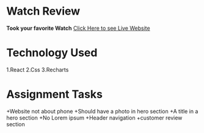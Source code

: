 # Watch Review

**Took your favorite Watch**
[ Click Here to see Live Website]()

# Technology Used

1.React
2.Css
3.Recharts

# Assignment Tasks

+Website not about phone
+Should have a photo in hero section
+A title in a hero section
+No Lorem ipsum
+Header navigation
+customer review section
